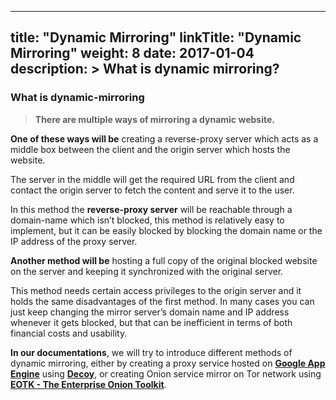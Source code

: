 
---

title: "Dynamic Mirroring"
linkTitle: "Dynamic Mirroring"
weight: 8
date: 2017-01-04
description: >
  What is dynamic mirroring?
---

### What is dynamic-mirroring

> **There are multiple ways of mirroring a dynamic website.**

**One of these ways will be** creating a reverse-proxy server which acts as a middle box between the client and the origin server which hosts the website.

The server in the middle will get the required URL from the client and contact the origin server to fetch the content and serve it to the user.

In this method the **reverse-proxy server** will be reachable through a domain-name which isn’t blocked, this method is relatively easy to implement, but it can be easily blocked by blocking the domain name or the IP address of the proxy server.

**Another method will be** hosting a full copy of the original blocked website on the server and keeping it synchronized with the original server.

This method needs certain access privileges to the origin server and it holds the same disadvantages of the first method. In many cases you can just keep changing the mirror server’s domain name and IP address whenever it gets blocked, but that can be inefficient in terms of both financial costs and usability.

**In our documentations**, we will try to introduce different methods of dynamic mirroring, either by creating a proxy service hosted on **[Google App Engine](https://cloud.google.com/appengine)** using **[Decoy](/docs/dynamic-mirroring/decoy/)**, or creating Onion service mirror on Tor network using **[EOTK - The Enterprise Onion Toolkit](https://github.com/alecmuffett/eotk)**.
